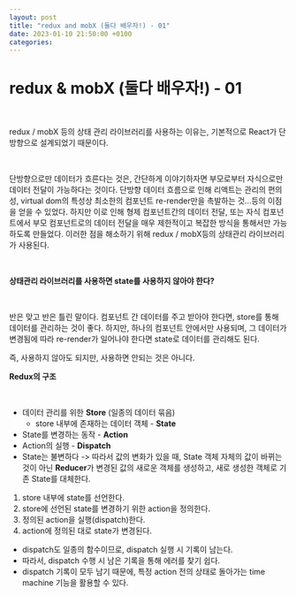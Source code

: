 ```yaml
---
layout: post
title: "redux and mobX (둘다 배우자!) - 01"
date: 2023-01-10 21:50:00 +0100
categories:
---
```


# redux & mobX (둘다 배우자!) - 01

&nbsp;

redux / mobX 등의 상태 관리 라이브러리를 사용하는 이유는, 기본적으로 React가 단방향으로 설계되었기 때문이다.

&nbsp;

단방향으로만 데이터가 흐른다는 것은, 간단하게 이야기하자면 부모로부터 자식으로만 데이터 전달이 가능하다는 것이다.
단방향 데이터 흐름으로 인해 리액트는 관리의 편의성, virtual dom의 특성상 최소한의 컴포넌트 re-render만을 촉발하는 것...등의 이점을 얻을 수 있었다.
하지만 이로 인해 형제 컴포넌트간의 데이터 전달, 또는 자식 컴포넌트에서 부모 컴포넌트로의 데이터 전달을 매우 제한적이고 복잡한 방식을 통해서만 가능하도록 만들었다.
이러한 점을 해소하기 위해 redux / mobX등의 상태관리 라이브러리가 사용된다.

&nbsp;
&nbsp;

**상태관리 라이브러리를 사용하면 state를 사용하지 않아야 한다?**

&nbsp;

반은 맞고 반은 틀린 말이다. 컴포넌트 간 데이터를 주고 받아야 한다면, store를 통해 데이터를 관리하는 것이 좋다.
하지만, 하나의 컴포넌트 안에서만 사용되며, 그 데이터가 변경됨에 따라 re-render가 일어나야 한다면 state로 데이터를 관리해도 된다.

즉, 사용하지 않아도 되지만, 사용하면 안되는 것은 아니다.

**Redux의 구조**

&nbsp;

- 데이터 관리를 위한 **Store** (일종의 데이터 묶음)
  - store 내부에 존재하는 데이터 객체 - **State**
- State를 변경하는 동작 - **Action**
- Action의 실행 - **Dispatch**
- State는 불변하다 -> 따라서 값의 변화가 있을 때, State 객체 자체의 값이 바뀌는 것이 아닌 **Reducer**가 변경된 값의 새로운 객체를 생성하고, 새로 생성한 객체로 기존 State를 대체한다.

1. store 내부에 state를 선언한다.
2. store에 선언된 state를 변경하기 위한 action을 정의한다.
3. 정의된 action을 실행(dispatch)한다.
4. action에 정의된 대로 state가 변경된다.

- dispatch도 일종의 함수이므로, dispatch 실행 시 기록이 남는다.
- 따라서, dispatch 수행 시 남은 기록을 통해 에러를 찾기 쉽다.
- dispatch 기록이 모두 남기 때문에, 특정 action 전의 상태로 돌아가는 time machine 기능을 활용할 수 있다.
